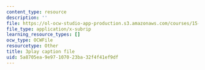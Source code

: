 ```yaml
---
content_type: resource
description: ''
file: https://ol-ocw-studio-app-production.s3.amazonaws.com/courses/15-031j-energy-decisions-markets-and-policies-spring-2012/5a8705ea9e97107023ba32f4f41ef9df_XMVoIzP6Kpo.srt
file_type: application/x-subrip
learning_resource_types: []
ocw_type: OCWFile
resourcetype: Other
title: 3play caption file
uid: 5a8705ea-9e97-1070-23ba-32f4f41ef9df
---
```

